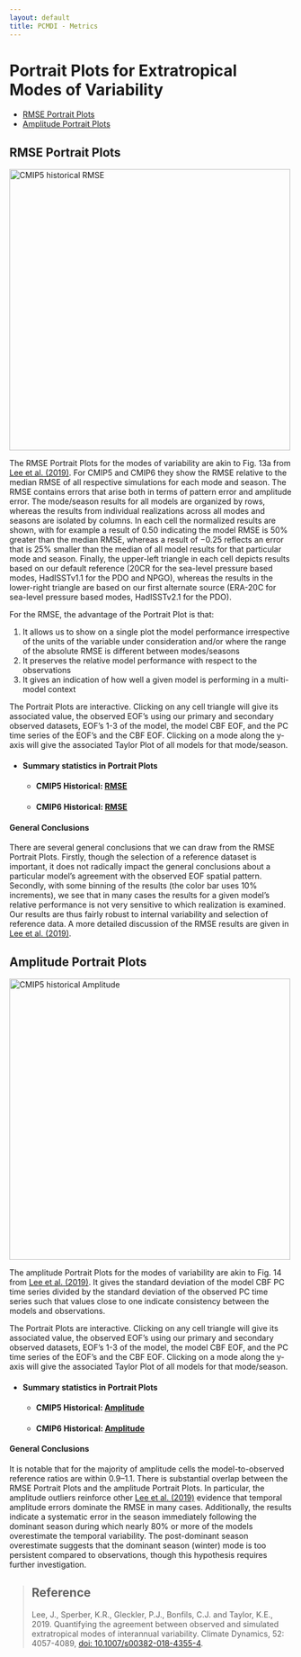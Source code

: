 ```yaml
---
layout: default
title: PCMDI - Metrics
---
```

# Portrait Plots for Extratropical Modes of Variability

- [RMSE Portrait Plots](#rmse)
- [Amplitude Portrait Plots](#amplitude)

## <a name="rmse"></a>RMSE Portrait Plots

[<img src="https://pcmdi.llnl.gov/pmp-preliminary-results/ipp_test_variability_modes/cmip5_v20190512_rmse/clickable_portrait.png" alt="CMIP5 historical RMSE" width="500">][CMIP5_variability_rmse]

The RMSE Portrait Plots for the modes of variability are akin to Fig. 13a from [Lee et al. (2019)][lee2019]. For CMIP5 and CMIP6 they show the RMSE relative to the median RMSE of all respective simulations for each mode and season. The RMSE contains errors that arise both in terms of pattern error and amplitude error. The mode/season results for all models are organized by rows, whereas the results from individual realizations across all modes and seasons are isolated by columns. In each cell the normalized results are shown, with for example a result of 0.50 indicating the model RMSE is 50% greater than the median RMSE, whereas a result of −0.25 reflects an error that is 25% smaller than the median of all model results for that particular mode and season. Finally, the upper-left triangle in each cell depicts results based on our default reference (20CR for the sea-level pressure based modes, HadISSTv1.1 for the PDO and NPGO), whereas the results in the lower-right triangle are based on our first alternate source (ERA-20C for sea-level pressure based modes, HadISSTv2.1 for the PDO).

For the RMSE, the advantage of the Portrait Plot is that:
  1. It allows us to show on a single plot the model performance irrespective of the units of the variable under consideration and/or where the range of the absolute RMSE is different between modes/seasons
  2. It preserves the relative model performance with respect to the observations
  3. It gives an indication of how well a given model is performing in a multi-model context

The Portrait Plots are interactive. Clicking on any cell triangle will give its associated value, the observed EOF’s using our primary and secondary observed datasets, EOF’s 1-3 of the model, the model CBF EOF, and the PC time series of the EOF’s and the CBF EOF. Clicking on a mode along the y-axis will give the associated Taylor Plot of all models for that mode/season.

- #### Summary statistics in Portrait Plots
  - #### CMIP5 Historical: [RMSE][CMIP5_variability_rmse]
  - #### CMIP6 Historical: [RMSE][CMIP6_variability_rmse]

#### General Conclusions
There are several general conclusions that we can draw from the RMSE Portrait Plots. Firstly, though the selection of a reference dataset is important, it does not radically impact the general conclusions about a particular model’s agreement with the observed EOF spatial pattern. Secondly, with some binning of the results (the color bar uses 10% increments), we see that in many cases the results for a given model’s relative performance is not very sensitive to which realization is examined. Our results are thus fairly robust to internal variability and selection of reference data. A more detailed discussion of the RMSE results are given in [Lee et al. (2019)][lee2019].

## <a name="amplitude"></a>Amplitude Portrait Plots

[<img src="https://pcmdi.llnl.gov/pmp-preliminary-results/ipp_test_variability_modes/cmip5_v20190512/clickable_portrait.png" alt="CMIP5 historical Amplitude" width="500">][CMIP5_variability_amplitude]

The amplitude Portrait Plots for the modes of variability are akin to Fig. 14 from [Lee et al. (2019)][lee2019]. It gives the standard deviation of the model CBF PC time series divided by the standard deviation of the observed PC time series such that values close to one indicate consistency between the models and observations.

The Portrait Plots are interactive. Clicking on any cell triangle will give its associated value, the observed EOF’s using our primary and secondary observed datasets, EOF’s 1-3 of the model, the model CBF EOF, and the PC time series of the EOF’s and the CBF EOF. Clicking on a mode along the y-axis will give the associated Taylor Plot of all models for that mode/season.

- #### Summary statistics in Portrait Plots
  - #### CMIP5 Historical: [Amplitude][CMIP5_variability_amplitude]
  - #### CMIP6 Historical: [Amplitude][CMIP6_variability_amplitude]

#### General Conclusions
It is notable that for the majority of amplitude cells the model-to-observed reference ratios are within 0.9–1.1. There is substantial overlap between the RMSE Portrait Plots and the amplitude Portrait Plots. In particular, the amplitude outliers reinforce other [Lee et al. (2019)][lee2019] evidence that temporal amplitude errors dominate the RMSE in many cases. Additionally, the results indicate a systematic error in the season immediately following the dominant season during which nearly 80% or more of the models overestimate the temporal variability. The post-dominant season overestimate suggests that the dominant season (winter) mode is too persistent compared to observations, though this hypothesis requires further investigation.

  > ## Reference
  > Lee, J., Sperber, K.R., Gleckler, P.J., Bonfils, C.J. and Taylor, K.E., 2019. Quantifying the agreement between observed and simulated extratropical modes of interannual variability. Climate Dynamics, 52: 4057-4089, [doi: 10.1007/s00382-018-4355-4][lee2019].


[lee2019]: https://link.springer.com/article/10.1007/s00382-018-4355-4

[CMIP5_variability_amplitude]: https://pcmdi.llnl.gov/pmp-preliminary-results/ipp_test_variability_modes/cmip5_v20190512/clickable_portrait.html
[CMIP5_variability_rmse]: https://pcmdi.llnl.gov/pmp-preliminary-results/ipp_test_variability_modes/cmip5_v20190512_rmse/clickable_portrait.html
[CMIP6_variability_amplitude]: https://pcmdi.llnl.gov/pmp-preliminary-results/ipp_test_variability_modes/cmip6_v20190503/clickable_portrait.html
[CMIP6_variability_rmse]: https://pcmdi.llnl.gov/pmp-preliminary-results/ipp_test_variability_modes/cmip6_v20190503_rmse/clickable_portrait.html

[cmip5_rmse]:  https://pcmdi.llnl.gov/pmp-preliminary-results/ipp_test_variability_modes/cmip5_v20190512_rmse/clickable_portrait.png "CMIP5 historical RMSE"

